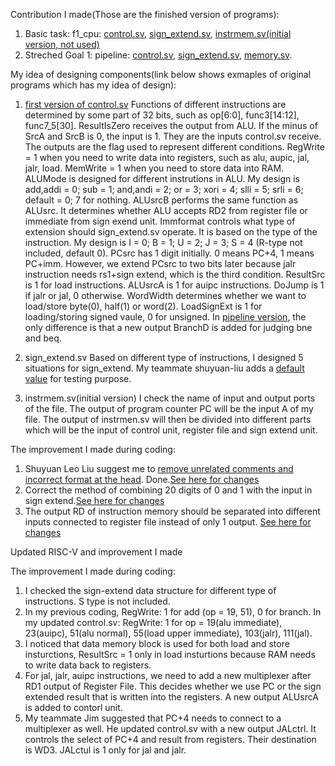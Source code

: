 Contribution I made(Those are the finished version of programs): 
1. Basic task: f1_cpu:   [control.sv](https://github.com/shuyuan-liu/iac_lab_4_group_34/blob/main/f1_cpu/control.sv), [sign_extend.sv](https://github.com/shuyuan-liu/iac_lab_4_group_34/blob/main/f1_cpu/sign_extend.sv), [instrmem.sv(initial version, not used)](https://github.com/shuyuan-liu/iac_lab_4_group_34/commit/a5faa179a357e5ca24adc764a01ac75a2319f68e)                   
2. Streched Goal 1: pipeline: [control.sv](https://github.com/shuyuan-liu/iac_lab_4_group_34/blob/main/pipeline/control.sv), [sign_extend.sv](https://github.com/shuyuan-liu/iac_lab_4_group_34/blob/main/pipeline/sign_extend.sv), [memory.sv](https://github.com/shuyuan-liu/iac_lab_4_group_34/blob/main/pipeline/memory.sv).

My idea of designing components(link below shows exmaples of original programs which has my idea of design):

1. [first version of control.sv](https://github.com/shuyuan-liu/iac_lab_4_group_34/blob/main/control.sv)
   Functions of different instructions are determined by some part of 32 bits, such as op[6:0], func3[14:12], func7_5[30]. ResultIsZero receives the output from ALU. If the minus of SrcA and SrcB is 0, the input is 1. They are the inputs control.sv receive. The outputs are the flag used to represent different conditions. RegWrite = 1 when you need to write data into registers, such as alu, aupic, jal, jalr, load. MemWrite = 1 when you need to store data into RAM. ALUMode is designed for different instrutions in ALU. My design is add,addi = 0; sub = 1; and,andi = 2; or = 3; xori = 4; slli = 5; srli = 6; default = 0; 7 for nothing. ALUsrcB performs the same function as ALUsrc. It determines whether ALU accepts RD2 from register file or immediate from sign exend unit. Immformat controls what type of extension should sign_extend.sv operate. It is based on the type of the instruction. My design is I = 0; B = 1; U = 2; J = 3; S = 4 (R-type not included, default 0). PCsrc has 1 digit initially. 0 means PC+4, 1 means PC+imm. However, we extend PCsrc to two bits later because jalr instruction needs rs1+sign extend, which is the third condition. ResultSrc is 1 for load instructions. ALUsrcA is 1 for auipc instructions. DoJump is 1 if jalr or jal, 0 otherwise. WordWidth determines whether we want to load/store byte(0), half(1) or word(2). LoadSignExt is 1 for loading/storing signed vaule, 0 for unsigned. In [pipeline version](https://github.com/shuyuan-liu/iac_lab_4_group_34/blob/main/control_pip.sv), the only difference is that a new output BranchD is added for judging bne and beq.
   
 2. sign_extend.sv
   Based on different type of instructions, I designed 5 situations for sign_extend. My teammate shuyuan-liu adds a [default value](https://github.com/shuyuan-liu/iac_lab_4_group_34/commit/0db0cca657147e96137188cc58819e2cf2146967) for testing purpose.
   
 3. instrmem.sv(initial version)
   I check the name of input and output ports of the file. The output of program counter PC will be the input A of my file. The output of instrmen.sv will then be divided into different parts which will be the input of control unit, register file and sign extend unit.
 
The improvement I made during coding:
1. Shuyuan Leo Liu suggest me to [remove unrelated comments and incorrect format at the head](https://github.com/shuyuan-liu/iac_lab_4_group_34/commit/5557f6c17ded0fd398a35d54280f81e5709cc5d1). Done.[See here for changes](https://github.com/shuyuan-liu/iac_lab_4_group_34/commit/18e70f9a82282443f31ff73bf0d8c250ff4f24b1)
2. Correct the method of combining 20 digits of 0 and 1 with the input in sign extend.[See here for changes](https://github.com/shuyuan-liu/iac_lab_4_group_34/commit/1e877402444a762074fda79e7f45f6bc35892bf0)
3. The output RD of instruction memory should be separated into different inputs connected to register file instead of only 1 output. [See here for changes](https://github.com/shuyuan-liu/iac_lab_4_group_34/commit/85c67df7ef0d54f0b992e4ef81d837004428bcf9)

Updated RISC-V and improvement I made

The improvement I made during coding:
1. I checked the sign-extend data structure for different type of instructions. S type is not included.
2. In my previous coding, RegWrite: 1 for add  (op = 19, 51), 0 for branch. In my updated control.sv: RegWrite: 1 for op = 19(alu immediate), 23(auipc), 51(alu normal), 55(load upper immediate), 103(jalr), 111(jal).
3. I noticed that data memory block is used for both load and store insturctions, ResultSrc = 1 only in load insturtions because RAM needs to write data back to registers.
4. For jal, jalr, auipc instructions, we need to add a new multiplexer after RD1 output of Register File. This decides whether we use PC or the sign extended result that is written into the registers. A new output ALUsrcA is added to contorl unit.
5. My teammate Jim suggested that PC+4 needs to connect to a multiplexer as well. He updated control.sv with a new output JALctrl. It controls the select of PC+4 and result from registers. Their destination is WD3. JALctul is 1 only for jal and jalr.
